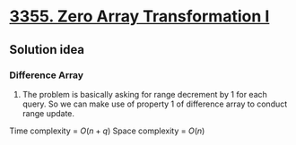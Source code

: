 # [3355. Zero Array Transformation I](https://leetcode.com/problems/zero-array-transformation-i/description/)

## Solution idea
### Difference Array
1. The problem is basically asking for range decrement by 1 for each query. So we can make use of property 1 of difference array to conduct range update.

Time complexity = $O(n + q)$
Space complexity = $O(n)$
